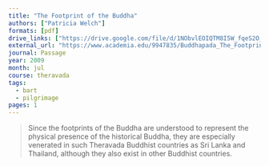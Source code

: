 ```yaml
---
title: "The Footprint of the Buddha"
authors: ["Patricia Welch"]
formats: [pdf]
drive_links: ["https://drive.google.com/file/d/1NObvlEOIQTM8I5W_fqeS2O_oCapt5BEX/view?usp=drivesdk"]
external_url: "https://www.academia.edu/9947835/Buddhapada_The_Footprint_of_the_Buddha"
journal: Passage
year: 2009
month: jul
course: theravada
tags:
  - bart
  - pilgrimage
pages: 1
---
```


> Since the footprints of the Buddha are understood to represent the physical presence of the historical Buddha, they are especially venerated in such Theravada Buddhist countries as Sri Lanka and Thailand, although they also exist in other Buddhist countries. 

